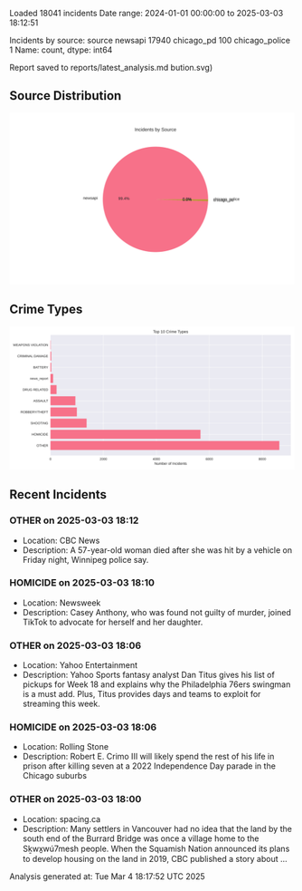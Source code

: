 
Loaded 18041 incidents
Date range: 2024-01-01 00:00:00 to 2025-03-03 18:12:51

Incidents by source:
source
newsapi           17940
chicago_pd          100
chicago_police        1
Name: count, dtype: int64

Report saved to reports/latest_analysis.md
bution.svg)

## Source Distribution
![Source Distribution](images/source_distribution.svg)

## Crime Types
![Crime Types](images/crime_types.svg)

## Recent Incidents

### OTHER on 2025-03-03 18:12
- Location: CBC News
- Description: A 57-year-old woman died after she was hit by a vehicle on Friday night, Winnipeg police say.


### HOMICIDE on 2025-03-03 18:10
- Location: Newsweek
- Description: Casey Anthony, who was found not guilty of murder, joined TikTok to advocate for herself and her daughter.


### OTHER on 2025-03-03 18:06
- Location: Yahoo Entertainment
- Description: Yahoo Sports fantasy analyst Dan Titus gives his list of pickups for Week 18 and explains why the Philadelphia 76ers swingman is a must add. Plus, Titus provides days and teams to exploit for streaming this week.


### HOMICIDE on 2025-03-03 18:06
- Location: Rolling Stone
- Description: Robert E. Crimo III will likely spend the rest of his life in prison after killing seven at a 2022 Independence Day parade in the Chicago suburbs


### OTHER on 2025-03-03 18:00
- Location: spacing.ca
- Description: Many settlers in Vancouver had no idea that the land by the south end of the Burrard Bridge was once a village home to the Sḵwx̱wú7mesh people. When the Squamish Nation announced its plans to develop housing on the land in 2019, CBC published a story about …

Analysis generated at: Tue Mar  4 18:17:52 UTC 2025
